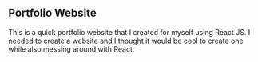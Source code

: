 ## Portfolio Website

This is a quick portfolio website that I created for myself using React JS. I needed to create a website and I thought it would be cool to create one while also messing around with React.